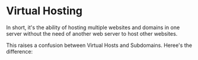 # Virtual Hosting

In short, it's the ability of hosting multiple websites and domains in one server without the need of another web server to host other websites.

This raises a confusion between Virtual Hosts and Subdomains. Heree's the difference:


